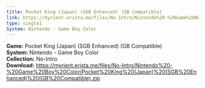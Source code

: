 ```yaml
---
title: Pocket King (Japan) (SGB Enhanced) (GB Compatible)
link: https://myrient.erista.me/files/No-Intro/Nintendo%20-%20Game%20Boy%20Color/Pocket%20King%20(Japan)%20(SGB%20Enhanced)%20(GB%20Compatible).zip
type: single1
System: Nintendo - Game Boy Color
---
```

<b>Game:</b> Pocket King (Japan) (SGB Enhanced) (GB Compatible)<br>
<b>System:</b> Nintendo - Game Boy Color<br>
<b>Collection:</b> No-Intro<br>
<b>Download:</b> https://myrient.erista.me/files/No-Intro/Nintendo%20-%20Game%20Boy%20Color/Pocket%20King%20(Japan)%20(SGB%20Enhanced)%20(GB%20Compatible).zip
